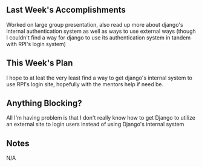 ## Last Week's Accomplishments

Worked on large group presentation, also read up more about django's internal
authentication system as well as ways to use external ways (though I couldn't
find a way for django to use its authentication system in tandem with RPI's login
system)

## This Week's Plan

I hope to at leat the very least find a way to get django's internal system to use
RPI's login site, hopefully with the mentors help if need be.

## Anything Blocking?

All I'm having problem is that I don't really know how to get Django to utilize an external
site to login users instead of using Django's internal system

## Notes

N/A
